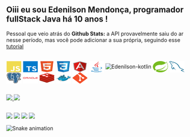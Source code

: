 ## Oiii eu sou Edenilson Mendonça, programador fullStack Java há 10 anos !

Pessoal que veio atrás do **Github Stats:** a API provavelmente saiu do ar nesse período,
mas você pode adicionar a sua própria, seguindo esse [tutorial](https://github.com/anuraghazra/github-readme-stats/blob/master/readme.md#deploy-on-your-own-vercel-instance)

<div style="display: inline_block"><br>
  <img align="center" alt="Edenilson-Js" height="30" width="40" src="https://raw.githubusercontent.com/devicons/devicon/master/icons/javascript/javascript-plain.svg">
  <img align="center" alt="Edenilson-Ts" height="30" width="40" src="https://raw.githubusercontent.com/devicons/devicon/master/icons/typescript/typescript-plain.svg">
  <img align="center" alt="Edenilson-HTML" height="30" width="40" src="https://raw.githubusercontent.com/devicons/devicon/master/icons/html5/html5-original.svg">
  <img align="center" alt="Edenilson-CSS" height="30" width="40" src="https://raw.githubusercontent.com/devicons/devicon/master/icons/css3/css3-original.svg">
  <img align="center" alt="Edenilson-Angular" height="30" width="40" src="https://github.com/devicons/devicon/blob/master/icons/angularjs/angularjs-original.svg">
  <img align="center" alt="Edenilson-java" height="30" width="40" src="https://github.com/devicons/devicon/blob/master/icons/java/java-original.svg">
  <img align="center" alt="Edenilson-kotlin" height="30" width="40" src="https://github.com/leandrocgsi/leandrocgsi/blob/main/svg_logos/kotlin_logo.png" title="Kotlin" alt="Kotlin" /></code>
  <img align="center" alt="Edenilson-spring" height="30" width="40" src="https://github.com/devicons/devicon/blob/master/icons/spring/spring-original.svg">
  <img align="center" alt="Edenilson-mysql" height="30" width="40" src="https://github.com/devicons/devicon/blob/master/icons/mysql/mysql-original.svg">
  <img align="center" alt="Edenilson-postgresql" height="30" width="40" src="https://github.com/devicons/devicon/blob/master/icons/postgresql/postgresql-original.svg">
  <img align="center" alt="Edenilson-oracle" height="30" width="40" src="https://github.com/devicons/devicon/blob/master/icons/oracle/oracle-original.svg">
  <img align="center" alt="Edenilson-redis" height="30" width="40" src="https://github.com/devicons/devicon/blob/master/icons/redis/redis-original.svg">
  <img align="center" alt="Edenilson-docker" height="30" width="40" src="https://github.com/devicons/devicon/blob/master/icons/docker/docker-original.svg">
  <img align="center" alt="Edenilson-git" height="30" width="40" src="https://raw.githubusercontent.com/devicons/devicon/master/icons/git/git-original.svg" title="GIT" alt="GIT">
</div>
  
  ##

  <div>
    <a href="https://github.com/edenilson-dev/edenilson-dev">
      <img height="180em" src="https://github-readme-stats.vercel.app/api?username=edenilson-dev&show_icons=true&theme=dark"/>
      <img height="180em" src="https://github-readme-stats.vercel.app/api/top-langs/?username=edenilson-dev&layout=compact&theme=dark"/>
  </div>

 ##
 ##
 
<div> 
  <a href="https://instagram.com/edenilson0302" target="_blank"><img src="https://img.shields.io/badge/-Instagram-%23E4405F?style=for-the-badge&logo=instagram&logoColor=white" target="_blank"></a>
 <a href="https://discord.gg/edenilson_" target="_blank"><img src="https://img.shields.io/badge/Discord-7289DA?style=for-the-badge&logo=discord&logoColor=white" target="_blank"></a> 
  <a href = "mailto:eumendonca85@gmail.com"><img src="https://img.shields.io/badge/-Gmail-%23333?style=for-the-badge&logo=gmail&logoColor=white" target="_blank"></a>
  <a href="https://www.linkedin.com/in/edenilson-mendon%C3%A7a-santos-05575a37/" target="_blank"><img src="https://img.shields.io/badge/-LinkedIn-%230077B5?style=for-the-badge&logo=linkedin&logoColor=white" target="_blank"></a> 
</div>

![Snake animation](https://github.com/edenilson-dev/edenilson-dev/blob/output/git-contribution-grid-snake.svg)
